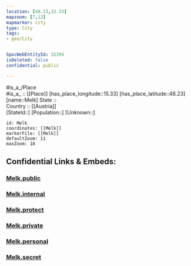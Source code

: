 ```yaml
---
location: [48.23,15.33] 
mapzoom: [7,12] 
mapmarker: city 
type: City
tags:
- geo/City


SpocWebEntityId: 32394
isDeleted: false
confidential: public

---
```

#is_a_/Place  
#is_a_ :: [[Place]] 
[has_place_longitude::15.33] 
[has_place_latitude::48.23] 
[name::Melk] 
State ::  
Country :: [[Austria]]  
[StateId::] 
[Population::] 
[Unknown::] 


```leaflet
id: Melk
coordinates: [[Melk]] 
markerFile: [[Melk]] 
defaultZoom: 11 
maxZoom: 18
```


## Confidential Links & Embeds: 

### [Melk.public](/_public/\Earth\Continent\Europe\Europe~Central\Austria\Austrias_States\Niederösterreich\CityMelk.public.md) 

### [Melk.internal](/_internal/\Earth\Continent\Europe\Europe~Central\Austria\Austrias_States\Niederösterreich\CityMelk.internal.md) 

### [Melk.protect](/_protect/\Earth\Continent\Europe\Europe~Central\Austria\Austrias_States\Niederösterreich\CityMelk.protect.md) 

### [Melk.private](/_private/\Earth\Continent\Europe\Europe~Central\Austria\Austrias_States\Niederösterreich\CityMelk.private.md) 

### [Melk.personal](/_personal/\Earth\Continent\Europe\Europe~Central\Austria\Austrias_States\Niederösterreich\CityMelk.personal.md) 

### [Melk.secret](/_secret/\Earth\Continent\Europe\Europe~Central\Austria\Austrias_States\Niederösterreich\CityMelk.secret.md)

